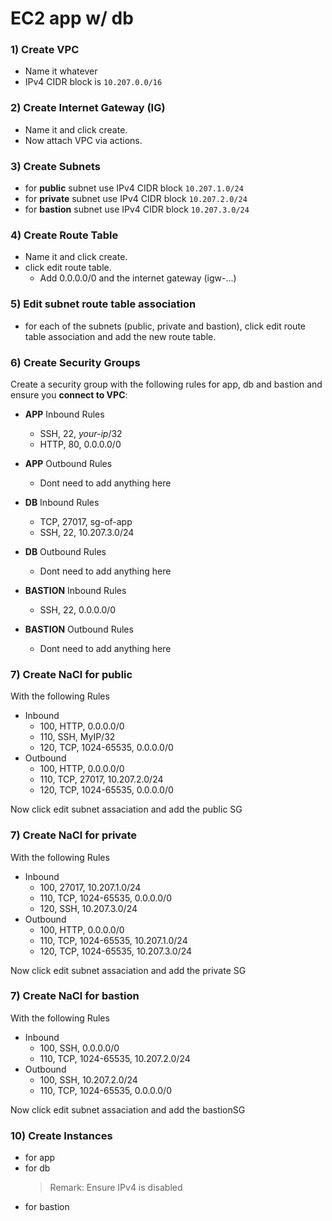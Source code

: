 # EC2 app w/ db

### 1) Create VPC
- Name it whatever
- IPv4 CIDR block is `10.207.0.0/16`

### 2) Create Internet Gateway (IG)
- Name it and click create.
- Now attach VPC via actions.

### 3) Create Subnets
- for **public** subnet use IPv4 CIDR block `10.207.1.0/24`
- for **private** subnet use IPv4 CIDR block `10.207.2.0/24`
- for **bastion** subnet use IPv4 CIDR block `10.207.3.0/24`

### 4) Create Route Table
- Name it and click create.
- click edit route table.
	- Add 0.0.0.0/0 and the internet gateway (igw-...)

### 5) Edit subnet route table association
- for each of the subnets (public, private and bastion), click edit route table association and add the new route table.

### 6) Create Security Groups
Create a security group with the following rules for app, db and bastion and ensure you **connect to VPC**:
- **APP** Inbound Rules
	- SSH, 22, *your-ip*/32
	- HTTP, 80, 0.0.0.0/0
- **APP** Outbound Rules
	- Dont need to add anything here

- **DB** Inbound Rules
	- TCP, 27017, sg-of-app
	- SSH, 22, 10.207.3.0/24

- **DB** Outbound Rules
	- Dont need to add anything here

- **BASTION** Inbound Rules
	- SSH, 22, 0.0.0.0/0

- **BASTION** Outbound Rules
	- Dont need to add anything here

### 7) Create NaCl for public
With the following Rules
- Inbound
	- 100, HTTP, 0.0.0.0/0
	- 110, SSH, MyIP/32
	- 120, TCP, 1024-65535, 0.0.0.0/0
- Outbound
	- 100, HTTP, 0.0.0.0/0
	- 110, TCP, 27017, 10.207.2.0/24
	- 120, TCP, 1024-65535, 0.0.0.0/0

Now click edit subnet assaciation and add the public SG

### 7) Create NaCl for private
With the following Rules
- Inbound
	- 100, 27017, 10.207.1.0/24
	- 110, TCP, 1024-65535, 0.0.0.0/0
	- 120, SSH,  10.207.3.0/24
- Outbound
	- 100, HTTP, 0.0.0.0/0
	- 110, TCP, 1024-65535, 10.207.1.0/24
	- 120, TCP, 1024-65535, 10.207.3.0/24

Now click edit subnet assaciation and add the private SG

### 7) Create NaCl for bastion
With the following Rules
- Inbound
	- 100, SSH, 0.0.0.0/0
	- 110, TCP, 1024-65535, 10.207.2.0/24
- Outbound
	- 100, SSH, 10.207.2.0/24
	- 110, TCP, 1024-65535, 0.0.0.0/0

Now click edit subnet assaciation and add the bastionSG

### 10) Create Instances
- for app
- for db
	> Remark: Ensure IPv4 is disabled
- for bastion

